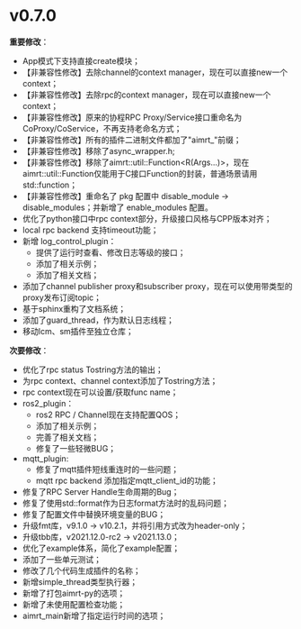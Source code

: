 # v0.7.0 


**重要修改**：
- App模式下支持直接create模块；
- 【非兼容性修改】去除channel的context manager，现在可以直接new一个context；
- 【非兼容性修改】去除rpc的context manager，现在可以直接new一个context；
- 【非兼容性修改】原来的协程RPC Proxy/Service接口重命名为CoProxy/CoService，不再支持老命名方式；
- 【非兼容性修改】所有的插件二进制文件都加了"aimrt_"前缀；
- 【非兼容性修改】移除了async_wrapper.h;
- 【非兼容性修改】移除了aimrt::util::Function<R(Args...)>，现在aimrt::util::Function仅能用于C接口Function的封装，普通场景请用std::function；
- 【非兼容性修改】重命名了 pkg 配置中 disable_module -> disable_modules；并新增了 enable_modules 配置。
- 优化了python接口中rpc context部分，升级接口风格与CPP版本对齐；
- local rpc backend 支持timeout功能；
- 新增 log_control_plugin：
  - 提供了运行时查看、修改日志等级的接口；
  - 添加了相关示例；
  - 添加了相关文档；
- 添加了channel publisher proxy和subscriber proxy，现在可以使用带类型的proxy发布订阅topic；
- 基于sphinx重构了文档系统；
- 添加了guard_thread，作为默认日志线程；
- 移动lcm、sm插件至独立仓库；

**次要修改**：
- 优化了rpc status Tostring方法的输出；
- 为rpc context、channel context添加了Tostring方法；
- rpc context现在可以设置/获取func name；
- ros2_plugin：
  - ros2 RPC / Channel现在支持配置QOS；
  - 添加了相关示例；
  - 完善了相关文档；
  - 修复了一些轻微BUG；
- mqtt_plugin:
  - 修复了mqtt插件短线重连时的一些问题；
  - mqtt rpc backend 添加指定mqtt_client_id的功能；
- 修复了RPC Server Handle生命周期的Bug；
- 修复了使用std::format作为日志format方法时的乱码问题；
- 修复了配置文件中替换环境变量的BUG；
- 升级fmt库，v9.1.0 -> v10.2.1，并将引用方式改为header-only；
- 升级tbb库，v2021.12.0-rc2 -> v2021.13.0；
- 优化了example体系，简化了example配置；
- 添加了一些单元测试；
- 修改了几个代码生成插件的名称；
- 新增simple_thread类型执行器；
- 新增了打包aimrt-py的选项；
- 新增了未使用配置检查功能；
- aimrt_main新增了指定运行时间的选项；


